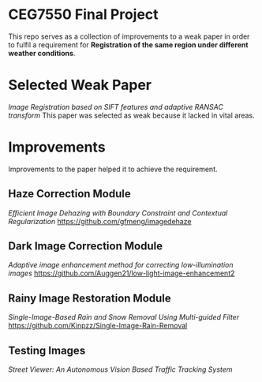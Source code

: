 # CEG7550 Final Project

This repo serves as a collection of improvements to a weak paper in order to fulfil a requirement for **Registration of the same region under different weather conditions**.


# Selected Weak Paper

*Image Registration based on SIFT features and adaptive RANSAC transform*
This paper was selected as weak because it lacked in vital areas.

# Improvements
Improvements to the paper helped it to achieve the requirement. 
## Haze Correction Module
*Efficient Image Dehazing with Boundary Constraint and Contextual Regularization*
https://github.com/gfmeng/imagedehaze
## Dark Image Correction Module
*Adaptive image enhancement method for correcting low-illumination images*
https://github.com/Auggen21/low-light-image-enhancement2
## Rainy Image Restoration Module
*Single-Image-Based Rain and Snow Removal Using Multi-guided Filter*
https://github.com/Kinpzz/Single-Image-Rain-Removal
## Testing Images
*Street Viewer: An Autonomous Vision Based Traffic Tracking System*

